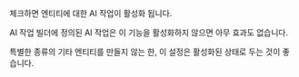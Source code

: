 체크하면 엔티티에 대한 AI 작업이 활성화 됩니다.

AI 작업 빌더에 정의된 AI 작업은 이 기능을 활성화하지 않으면 아무 효과도 없습니다.

특별한 종류의 기타 엔티티를 만들지 않는 한, 이 설정은 활성화된 상태로 두는 것이 좋습니다.